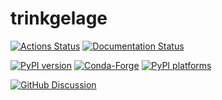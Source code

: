 # trinkgelage

[![Actions Status][actions-badge]][actions-link]
[![Documentation Status][rtd-badge]][rtd-link]

[![PyPI version][pypi-version]][pypi-link]
[![Conda-Forge][conda-badge]][conda-link]
[![PyPI platforms][pypi-platforms]][pypi-link]

[![GitHub Discussion][github-discussions-badge]][github-discussions-link]

<!-- SPHINX-START -->

<!-- prettier-ignore-start -->
[actions-badge]:            https://github.com/JeanElsner/trinkgelage/workflows/CI/badge.svg
[actions-link]:             https://github.com/JeanElsner/trinkgelage/actions
[conda-badge]:              https://img.shields.io/conda/vn/conda-forge/trinkgelage
[conda-link]:               https://github.com/conda-forge/trinkgelage-feedstock
[github-discussions-badge]: https://img.shields.io/static/v1?label=Discussions&message=Ask&color=blue&logo=github
[github-discussions-link]:  https://github.com/JeanElsner/trinkgelage/discussions
[pypi-link]:                https://pypi.org/project/trinkgelage/
[pypi-platforms]:           https://img.shields.io/pypi/pyversions/trinkgelage
[pypi-version]:             https://img.shields.io/pypi/v/trinkgelage
[rtd-badge]:                https://readthedocs.org/projects/trinkgelage/badge/?version=latest
[rtd-link]:                 https://trinkgelage.readthedocs.io/en/latest/?badge=latest

<!-- prettier-ignore-end -->
